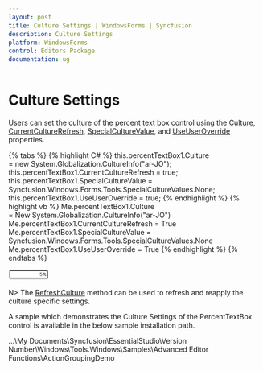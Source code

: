 ```yaml
---
layout: post
title: Culture Settings | WindowsForms | Syncfusion
description: Culture Settings
platform: WindowsForms
control: Editors Package
documentation: ug
---
```


# Culture Settings

Users can set the culture of the percent text box control using the [Culture](https://help.syncfusion.com/cr/cref_files/windowsforms/Syncfusion.Shared.Base~Syncfusion.Windows.Forms.Tools.NumberTextBoxBase~Culture.html), [CurrentCultureRefresh](https://help.syncfusion.com/cr/cref_files/windowsforms/Syncfusion.Shared.Base~Syncfusion.Windows.Forms.Tools.NumberTextBoxBase~CurrentCultureRefresh.html), [SpecialCultureValue](https://help.syncfusion.com/cr/windowsforms/Syncfusion.Shared.Base~Syncfusion.Windows.Forms.Tools.NumberTextBoxBase~SpecialCultureValue.html), and [UseUserOverride](https://help.syncfusion.com/cr/cref_files/windowsforms/Syncfusion.Shared.Base~Syncfusion.Windows.Forms.Tools.NumberTextBoxBase~UseUserOverride.html) properties.

{% tabs %}
{% highlight C# %}
this.percentTextBox1.Culture = new System.Globalization.CultureInfo("ar-JO");
this.percentTextBox1.CurrentCultureRefresh = true;
this.percentTextBox1.SpecialCultureValue = Syncfusion.Windows.Forms.Tools.SpecialCultureValues.None;
this.percentTextBox1.UseUserOverride = true;
{% endhighlight %}
{% highlight vb %}
Me.percentTextBox1.Culture = New System.Globalization.CultureInfo("ar-JO")
Me.percentTextBox1.CurrentCultureRefresh = True
Me.percentTextBox1.SpecialCultureValue = Syncfusion.Windows.Forms.Tools.SpecialCultureValues.None
Me.percentTextBox1.UseUserOverride = True
{% endhighlight %}
{% endtabs %}

![Percent text box culture support](PercentTextBox-Images/Overview_img468.png) 

N> The [RefreshCulture](https://help.syncfusion.com/cr/cref_files/windowsforms/Syncfusion.Shared.Base~Syncfusion.Windows.Forms.Tools.NumberTextBoxBase~RefreshCulture.html) method can be used to refresh and reapply the culture specific settings.

A sample which demonstrates the Culture Settings of the PercentTextBox control is available in the below sample installation path.

…\My Documents\Syncfusion\EssentialStudio\Version Number\Windows\Tools.Windows\Samples\Advanced Editor Functions\ActionGroupingDemo